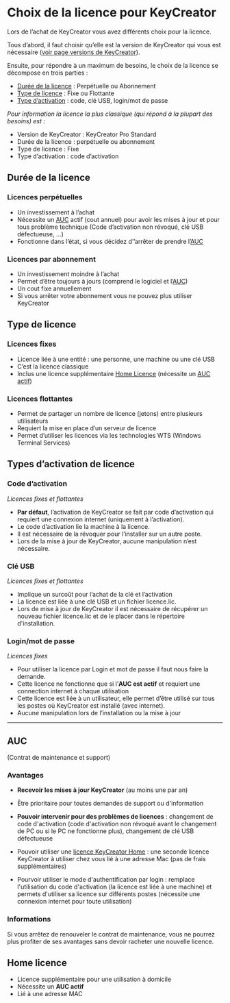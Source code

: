 # Choix de la licence pour KeyCreator

Lors de l’achat de KeyCreator vous avez différents choix pour la licence. 

Tous d’abord, il faut choisir qu’elle est la version de KeyCreator qui vous est nécessaire ([voir page versions de KeyCreator](public/versions-de-keycreator.md)).

Ensuite, pour répondre à un maximum de besoins, le choix de la licence se décompose en trois parties : 

- [Durée de la licence](#durée-de-la-licence) : Perpétuelle ou Abonnement
- [Type de licence](#type-de-licence) : Fixe ou Flottante
- [Type d’activation](#types-dactivation-de-licence) : code, clé USB, login/mot de passe

*Pour information la licence la plus classique (qui répond à la plupart des besoins) est :*

- Version de KeyCreator : KeyCreator Pro Standard
- Durée de la licence : perpétuelle ou abonnement
- Type de licence : Fixe
- Type d’activation : code d’activation

## Durée de la licence

### Licences perpétuelles

- Un investissement à l’achat
- Nécessite un [AUC](#AUC) actif (cout annuel) pour avoir les mises à jour et pour tous problème technique (Code d’activation non révoqué, clé USB défectueuse, ...)
- Fonctionne dans l’état, si vous décidez d’’arrêter de prendre l’[AUC](#AUC)

### Licences par abonnement

- Un investissement moindre à l’achat
- Permet d’être toujours à jours (comprend le logiciel et l’[AUC](#AUC))
- Un cout fixe annuellement
- Si vous arrêter votre abonnement vous ne pouvez plus utiliser KeyCreator

## Type de licence

### Licences fixes

- Licence liée à une entité : une personne, une machine ou une clé USB
- C’est la licence classique
- Inclus une licence supplémentaire [Home Licence](#home-licence) (nécessite un [AUC actif](#AUC))

### Licences flottantes

- Permet de partager un nombre de licence (jetons) entre plusieurs utilisateurs
- Requiert la mise en place d’un serveur de licence
- Permet d’utiliser les licences via les technologies WTS (Windows Terminal Services)

## Types d’activation de licence

### Code d’activation

*Licences fixes et flottantes*

- **Par défaut**, l’activation de KeyCreator se fait par code d’activation qui requiert une connexion internet (uniquement à l’activation).
- Le code d’activation lie la machine à la licence.
- Il est nécessaire de la révoquer pour l’installer sur un autre poste.
- Lors de la mise à jour de KeyCreator, aucune manipulation n’est nécessaire.

### Clé USB

*Licences fixes et flottantes*

- Implique un surcoût pour l’achat de la clé et l’activation
- La licence est liée à une clé USB et un fichier licence.lic.
- Lors de mise à jour de KeyCreator il est nécessaire de récupérer un nouveau fichier licence.lic et de le placer dans le répertoire d'installation.

### Login/mot de passe

*Licences fixes*

- Pour utiliser la licence par Login et mot de passe il faut nous faire la demande.
- Cette licence ne fonctionne que si l’**AUC est actif** et requiert une connection internet à chaque utilisation
- Cette licence est liée à un utilisateur, elle permet d’être utilisé sur tous les postes où KeyCreator est installé (avec internet).
- Aucune manipulation lors de l’installation ou la mise à jour

---

## AUC 
(Contrat de maintenance et support)

### Avantages

- **Recevoir les mises à jour KeyCreator** (au moins une par an)
- Être prioritaire pour toutes demandes de support ou d'information
- **Pouvoir intervenir pour des problèmes de licences** : changement de code d'activation (code d'activation non révoqué avant le changement de PC ou si le PC ne fonctionne plus), changement de clé USB défectueuse
- Pouvoir utiliser une [licence KeyCreator Home](#home-licence) : une seconde licence KeyCreator à utiliser chez vous lié à une adresse Mac (pas de frais supplémentaires)

- Pourvoir utiliser le mode d'authentification par login : remplace l'utilisation du code d'activation (la licence est liée à une machine) et permets d'utiliser sa licence sur différents postes (nécessite une connexion internet pour toute utilisation)
  

### Informations 

Si vous arrêtez de renouveler le contrat de maintenance, vous ne pourrez plus profiter de ses avantages sans devoir racheter une nouvelle licence.


## Home licence

- Licence supplémentaire pour une utilisation à domicile
- Nécessite un **AUC actif**
- Lié à une adresse MAC